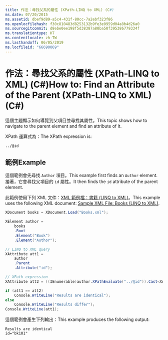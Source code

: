 ```yaml
---
title: 作法：尋找父系的屬性 (XPath-LINQ to XML) (C#)
ms.date: 07/20/2015
ms.assetid: dbef9d89-a5c4-431f-80cc-7a2ebf323f86
ms.openlocfilehash: f30c810483d8253132b9fe3e0959d04a8b4d26a0
ms.sourcegitcommit: d8ebe0ee198f5d38387a80ba50f395386779334f
ms.translationtype: HT
ms.contentlocale: zh-TW
ms.lasthandoff: 06/05/2019
ms.locfileid: "66690069"
---
```

# <a name="how-to-find-an-attribute-of-the-parent-xpath-linq-to-xml-c"></a><span data-ttu-id="5da72-102">作法：尋找父系的屬性 (XPath-LINQ to XML) (C#)</span><span class="sxs-lookup"><span data-stu-id="5da72-102">How to: Find an Attribute of the Parent (XPath-LINQ to XML) (C#)</span></span>

<span data-ttu-id="5da72-103">這個主題顯示如何導覽到父項目並尋找其屬性。</span><span class="sxs-lookup"><span data-stu-id="5da72-103">This topic shows how to navigate to the parent element and find an attribute of it.</span></span>

<span data-ttu-id="5da72-104">XPath 運算式為：</span><span class="sxs-lookup"><span data-stu-id="5da72-104">The XPath expression is:</span></span>

`../@id`

## <a name="example"></a><span data-ttu-id="5da72-105">範例</span><span class="sxs-lookup"><span data-stu-id="5da72-105">Example</span></span>

<span data-ttu-id="5da72-106">這個範例會先尋找 `Author` 項目。</span><span class="sxs-lookup"><span data-stu-id="5da72-106">This example first finds an `Author` element.</span></span> <span data-ttu-id="5da72-107">接著，它會尋找父項目的 `id` 屬性。</span><span class="sxs-lookup"><span data-stu-id="5da72-107">It then finds the `id` attribute of the parent element.</span></span>

<span data-ttu-id="5da72-108">此範例使用下列 XML 文件：[XML 範例檔：書籍 (LINQ to XML)](../../../../csharp/programming-guide/concepts/linq/sample-xml-file-books-linq-to-xml.md)。</span><span class="sxs-lookup"><span data-stu-id="5da72-108">This example uses the following XML document: [Sample XML File: Books (LINQ to XML)](../../../../csharp/programming-guide/concepts/linq/sample-xml-file-books-linq-to-xml.md).</span></span>

```csharp
XDocument books = XDocument.Load("Books.xml");

XElement author =
    books
    .Root
    .Element("Book")
    .Element("Author");

// LINQ to XML query
XAttribute att1 =
    author
    .Parent
    .Attribute("id");

// XPath expression
XAttribute att2 = ((IEnumerable)author.XPathEvaluate("../@id")).Cast<XAttribute>().First();

if (att1 == att2)
    Console.WriteLine("Results are identical");
else
    Console.WriteLine("Results differ");
Console.WriteLine(att1);
```

<span data-ttu-id="5da72-109">這個範例會產生下列輸出：</span><span class="sxs-lookup"><span data-stu-id="5da72-109">This example produces the following output:</span></span>

```
Results are identical
id="bk101"
```
